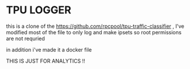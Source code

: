 # TPU LOGGER

this is a clone of the https://github.com/rpcpool/tpu-traffic-classifier , I've modified most of the file to only log and make ipsets so root permissions are not requried 

in addition i've made it a docker file 

THIS IS JUST FOR ANALYTICS !!